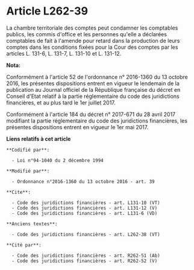 # Article L262-39

La chambre territoriale des comptes peut condamner les comptables publics, les commis d'office et les personnes qu'elle a
déclarées comptables de fait à l'amende pour retard dans la production de leurs comptes dans les conditions fixées pour la
Cour des comptes par les articles L. 131-6, L. 131-7, L. 131-10 et L. 131-12.

**Nota:**

Conformément à l'article 52 de l'ordonnance n° 2016-1360 du 13 octobre 2016, les présentes dispositions entrent en vigueur le
lendemain de la publication au Journal officiel de la République française du décret en Conseil d'Etat relatif à la partie
réglementaire du code des juridictions financières, et au plus tard le 1er juillet 2017.

Conformément à l'article 184 du décret n° 2017-671 du 28 avril 2017 modifiant la partie réglementaire du code des
juridictions financières, les présentes dispositions entrent en vigueur le 1er mai 2017.

**Liens relatifs à cet article**

	**Codifié par**:

	  - Loi n°94-1040 du 2 décembre 1994

	**Modifié par**:

	  - Ordonnance n°2016-1360 du 13 octobre 2016 - art. 39

	**Cite**:

	  - Code des juridictions financières - art. L131-10 (VT)
	  - Code des juridictions financières - art. L131-12 (V)
	  - Code des juridictions financières - art. L131-6 (VD)

	**Anciens textes**:

	  - Code des juridictions financières - art. L262-38 (VT)

	**Cité par**:

	  - Code des juridictions financières - art. R262-51 (Ab)
	  - Code des juridictions financières - art. R262-52 (V)
